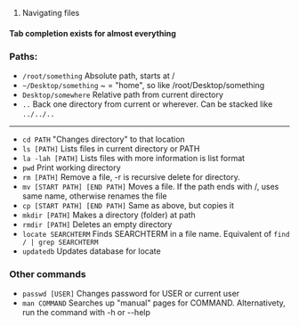 1. Navigating files

#### Tab completion exists for almost everything
### Paths:
- `/root/something`
Absolute path, starts at /
- `~/Desktop/something`
~ = "home", so like /root/Desktop/something
- `Desktop/somewhere`
Relative path from current directory
- `..`
Back one directory from current or wherever. Can be stacked like `../../..`
* * *
- `cd PATH`
"Changes directory" to that location
- `ls [PATH]`
Lists files in current directory or PATH
- `la -lah [PATH]`
Lists files with more information is list format
- `pwd`
Print working directory 
- `rm [PATH]`
Remove a file, -r is recursive delete for directory.
- `mv [START PATH] [END PATH]`
Moves a file. If the path ends with /, uses same name, otherwise renames the file
- `cp [START PATH] [END PATH]`
Same as above, but copies it
- `mkdir [PATH]`
Makes a directory (folder) at path
- `rmdir [PATH]`
Deletes an empty directory
- `locate SEARCHTERM`
Finds SEARCHTERM in a file name. Equivalent of `find / | grep SEARCHTERM`
- `updatedb`
Updates database for locate
### Other commands
- `passwd [USER]`
Changes password for USER or current user
- `man COMMAND`
Searches up "manual" pages for COMMAND. Alternativety, run the command with -h or --help
